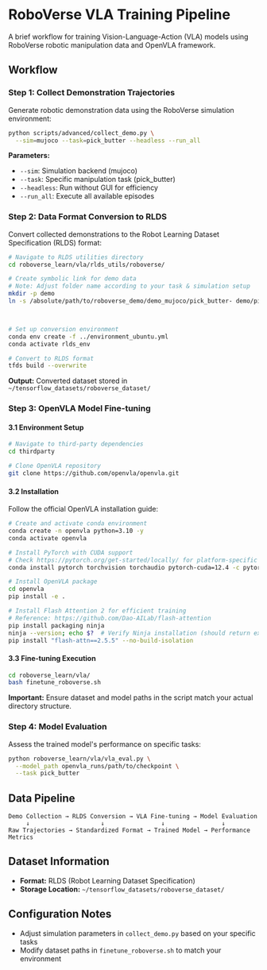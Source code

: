# RoboVerse VLA Training Pipeline

A brief workflow for training Vision-Language-Action (VLA) models using RoboVerse robotic manipulation data and OpenVLA framework.



## Workflow

### Step 1: Collect Demonstration Trajectories

Generate robotic demonstration data using the RoboVerse simulation environment:

```bash
python scripts/advanced/collect_demo.py \
  --sim=mujoco --task=pick_butter --headless --run_all
```

**Parameters:**
- `--sim`: Simulation backend (mujoco)
- `--task`: Specific manipulation task (pick_butter)
- `--headless`: Run without GUI for efficiency
- `--run_all`: Execute all available episodes

### Step 2: Data Format Conversion to RLDS

Convert collected demonstrations to the Robot Learning Dataset Specification (RLDS) format:

```bash
# Navigate to RLDS utilities directory
cd roboverse_learn/vla/rlds_utils/roboverse/

# Create symbolic link for demo data
# Note: Adjust folder name according to your task & simulation setup
mkdir -p demo
ln -s /absolute/path/to/roboverse_demo/demo_mujoco/pick_butter- demo/pick_butter-



# Set up conversion environment
conda env create -f ../environment_ubuntu.yml
conda activate rlds_env

# Convert to RLDS format
tfds build --overwrite
```

**Output:** Converted dataset stored in `~/tensorflow_datasets/roboverse_dataset/`

### Step 3: OpenVLA Model Fine-tuning

#### 3.1 Environment Setup

```bash
# Navigate to third-party dependencies
cd thirdparty

# Clone OpenVLA repository
git clone https://github.com/openvla/openvla.git
```

#### 3.2 Installation

Follow the official OpenVLA installation guide:

```bash
# Create and activate conda environment
conda create -n openvla python=3.10 -y
conda activate openvla

# Install PyTorch with CUDA support
# Check https://pytorch.org/get-started/locally/ for platform-specific instructions
conda install pytorch torchvision torchaudio pytorch-cuda=12.4 -c pytorch -c nvidia -y

# Install OpenVLA package
cd openvla
pip install -e .

# Install Flash Attention 2 for efficient training
# Reference: https://github.com/Dao-AILab/flash-attention
pip install packaging ninja
ninja --version; echo $?  # Verify Ninja installation (should return exit code "0")
pip install "flash-attn==2.5.5" --no-build-isolation
```

#### 3.3 Fine-tuning Execution

```bash
cd roboverse_learn/vla/
bash finetune_roboverse.sh
```

**Important:** Ensure dataset and model paths in the script match your actual directory structure.

### Step 4: Model Evaluation

Assess the trained model's performance on specific tasks:

```bash
python roboverse_learn/vla/vla_eval.py \
  --model_path openvla_runs/path/to/checkpoint \
  --task pick_butter
```

## Data Pipeline

```
Demo Collection → RLDS Conversion → VLA Fine-tuning → Model Evaluation
     ↓                    ↓                ↓                ↓
Raw Trajectories → Standardized Format → Trained Model → Performance Metrics
```

## Dataset Information

- **Format:** RLDS (Robot Learning Dataset Specification)
- **Storage Location:** `~/tensorflow_datasets/roboverse_dataset/`

## Configuration Notes

- Adjust simulation parameters in `collect_demo.py` based on your specific tasks
- Modify dataset paths in `finetune_roboverse.sh` to match your environment

